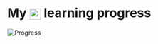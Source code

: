  <h1>
 <b>
 My <img style="vertical-align:middle;" alt="logo" src="https://www.svgrepo.com/show/452091/python.svg" height="25px"> learning progress </b>
 </h1>
 
![Progress](https://progress-bar.dev/60/?width=500)
